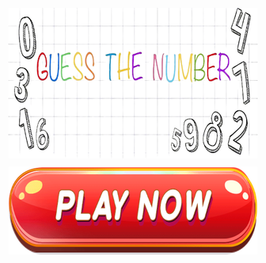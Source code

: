 <div align="center">
  <p>
  <img src="/image.png" width="795" height="304"
  </p>
</div>

<a 
 href="https://replit.com/@serhanelmaciogl/Guess-the-Number-Designed-in-Python?v=1">
  <div align="center">
 <img border="0" src="/button.gif" width="686" height="177" >
  </div>
</a>
  
